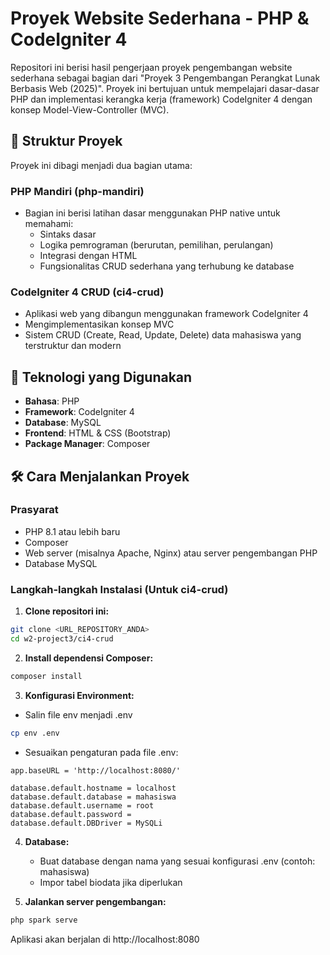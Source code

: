 # Proyek Website Sederhana - PHP & CodeIgniter 4

Repositori ini berisi hasil pengerjaan proyek pengembangan website sederhana sebagai bagian dari "Proyek 3 Pengembangan Perangkat Lunak Berbasis Web (2025)". Proyek ini bertujuan untuk mempelajari dasar-dasar PHP dan implementasi kerangka kerja (framework) CodeIgniter 4 dengan konsep Model-View-Controller (MVC).

## 📂 Struktur Proyek

Proyek ini dibagi menjadi dua bagian utama:

### PHP Mandiri (php-mandiri)
- Bagian ini berisi latihan dasar menggunakan PHP native untuk memahami:
  - Sintaks dasar
  - Logika pemrograman (berurutan, pemilihan, perulangan)
  - Integrasi dengan HTML
  - Fungsionalitas CRUD sederhana yang terhubung ke database

### CodeIgniter 4 CRUD (ci4-crud)
- Aplikasi web yang dibangun menggunakan framework CodeIgniter 4
- Mengimplementasikan konsep MVC
- Sistem CRUD (Create, Read, Update, Delete) data mahasiswa yang terstruktur dan modern

## 🚀 Teknologi yang Digunakan

- **Bahasa**: PHP
- **Framework**: CodeIgniter 4
- **Database**: MySQL
- **Frontend**: HTML & CSS (Bootstrap)
- **Package Manager**: Composer

## 🛠️ Cara Menjalankan Proyek

### Prasyarat
- PHP 8.1 atau lebih baru
- Composer
- Web server (misalnya Apache, Nginx) atau server pengembangan PHP
- Database MySQL

### Langkah-langkah Instalasi (Untuk ci4-crud)

1. **Clone repositori ini:**
```bash
git clone <URL_REPOSITORY_ANDA>
cd w2-project3/ci4-crud
```

2. **Install dependensi Composer:**
```bash
composer install
```

3. **Konfigurasi Environment:**
  - Salin file env menjadi .env
```bash
cp env .env
```
  - Sesuaikan pengaturan pada file .env:
```env
app.baseURL = 'http://localhost:8080/'

database.default.hostname = localhost
database.default.database = mahasiswa
database.default.username = root
database.default.password = 
database.default.DBDriver = MySQLi
```

4. **Database:**
   - Buat database dengan nama yang sesuai konfigurasi .env (contoh: mahasiswa)
   - Impor tabel biodata jika diperlukan

5. **Jalankan server pengembangan:**
```bash
php spark serve
```

Aplikasi akan berjalan di http://localhost:8080
